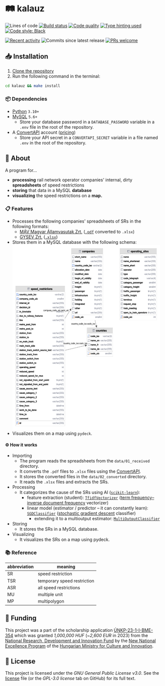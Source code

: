 # 🛤️ kalauz

![Lines of code](https://img.shields.io/badge/lines_of_code-2k+-blue)
[![Build status](https://scrutinizer-ci.com/g/gy-mate/kalauz/badges/build.png?b=master)](https://scrutinizer-ci.com/g/gy-mate/kalauz/build-status/master)
[![Code quality](https://img.shields.io/scrutinizer/quality/g/gy-mate/kalauz/master)](https://scrutinizer-ci.com/g/gy-mate/kalauz/)
[![Type hinting used](https://img.shields.io/badge/type_hinting-used-brightgreen)](https://docs.python.org/3/library/typing.html)
[![Code style: Black](https://img.shields.io/badge/code_style-black-black.svg)](https://github.com/psf/black)

[![Recent activity](https://img.shields.io/github/commit-activity/m/gy-mate/kalauz)](https://github.com/gy-mate/moodle-to-vikwikiquiz/commits/main/)
![Commits since latest release](https://img.shields.io/github/commits-since/gy-mate/kalauz/latest)
[![PRs welcome](https://img.shields.io/badge/PRs-welcome-brightgreen)](https://docs.github.com/en/pull-requests/collaborating-with-pull-requests/proposing-changes-to-your-work-with-pull-requests/creating-a-pull-request)

## 📥 Installation

1. [Clone the repository](https://docs.github.com/en/repositories/creating-and-managing-repositories/cloning-a-repository)
1. Run the following command in the terminal:

  ```bash
  cd kalauz && make install
  ```


### 📦 Dependencies

- [Python](https://www.python.org/downloads/) `3.10+`
- [MySQL](https://dev.mysql.com/downloads/mysql/) `5.6+`
  - Store your database password in a `DATABASE_PASSWORD` variable 
    in a `.env` file in the root of the repository.
- A [ConvertAPI](https://www.convertapi.com) account ([pricing](https://www.convertapi.com/prices))
  - Store your API secret in a `CONVERTAPI_SECRET` variable 
    in a file named `.env` in the root of the repository.


## 📖 About

A program for...
- **processing** rail network operator companies' internal, dirty **spreadsheets** of speed restrictions
- **storing** that data in a MySQL **database**
- **visualizing** the speed restrictions on a **map.**


### 📋 Features

- Processes the following companies' spreadsheets of SRs in the following formats:
  - [MÁV Magyar Államvasutak Zrt.](https://www.mavcsoport.hu/mav/bemutatkozas) ([`.pdf`](data/01_received/MÁV_kje4v43hacb32.pdf) converted to `.xlsx`)
  - [GYSEV Zrt.](https://www2.gysev.hu/palyavasuti-uzletag) ([`.xlsx`](data/02_converted/GYSEV_2022-05-13_ASR.xlsx))
- Stores them in a MySQL database with the following schema:
  <!--- TODO: report images below not rendering correctly in the Preview panel to JetBrains developers --->
  <!--- TODO: replace the .png extension below with .svg when https://youtrack.jetbrains.com/issue/DBE-17864/ is fixed -->
  <picture>
    <source media="(prefers-color-scheme: light)" srcset="img/database_schema_light.png" height="600"/>
    <source media="(prefers-color-scheme: dark)" srcset="img/database_schema_dark.png" height="600"/>
    <img src="img/database_schema_light.png" alt="Database schema for SRs" height="600"/>
  </picture>
- Visualizes them on a map using `pydeck`.


#### ⚙️ How it works

- Importing
  - The program reads the spreadsheets from the `data/01_received` directory.
  - It converts the `.pdf` files to `.xlsx` files using the [ConvertAPI](https://convertapi.com).
  - It stores the converted files in the `data/02_converted` directory.
  - It reads the `.xlsx` files and extracts the SRs.
- Processing
  - It categorizes the cause of the SRs using AI ([`scikit-learn`](https://scikit-learn.org/stable/index.html)):
    - feature extraction (student): [`TfidfVectorizer`](https://scikit-learn.org/stable/modules/generated/sklearn.feature_extraction.text.TfidfVectorizer.html) ([term frequency–inverse document frequency](https://en.wikipedia.org/wiki/Tf–idf) vectorizer)
    - linear model (estimator / predictor – it can constantly learn): [`SGDClassifier`](https://scikit-learn.org/stable/modules/generated/sklearn.linear_model.SGDClassifier.html) ([stochastic gradient descent](https://en.wikipedia.org/wiki/Stochastic_gradient_descent) classifier)
      - extending it to a multioutput estimator: [`MultiOutputClassifier`](https://scikit-learn.org/stable/modules/generated/sklearn.multioutput.MultiOutputClassifier.html#sklearn.multioutput.MultiOutputClassifier)
- Storing
  - It stores the SRs in a MySQL database.
- Visualizing
  - It visualizes the SRs on a map using pydeck.


### 📚 Reference

| abbreviation | meaning                     |
|--------------|-----------------------------|
| SR           | speed restriction           |
| TSR          | temporary speed restriction |
| ASR          | all speed restrictions      |
| MU           | multiple unit               |
| MP           | multipolygon                |


## 🏦 Funding

This project was a part of the scholarship application [ÚNKP-23-1-I-BME-354](https://archive.org/download/scholarship_funding_contract_unkp-23-1-i-bme-354_20231010/scholarship_funding_contract_U%CC%81NKP-23-1-I-BME-354_20231010.pdf) 
which was granted _1,000,000 HUF_ (~_2,600 EUR_ in 2023)
from the [National Research, Development and Innovation Fund](https://nkfih.gov.hu/palyazoknak/nkfi-alap/unkp-23-tamogatott-intezmenyek)
by the [New National Excellence Program](https://www.unkp.gov.hu/palyazatok/felsooktatasi-alapkepzes-hallgatoi-kutatoi-osztondij) 
of the [Hungarian Ministry for Culture and Innovation](https://kormany.hu/kulturalis-es-innovacios-miniszterium).


## 📜 License

This project is licensed under the _GNU General Public License v3.0_.
See the [license](copying.txt) file (or the _GPL-3.0 license_ tab on GitHub) for its full text.
